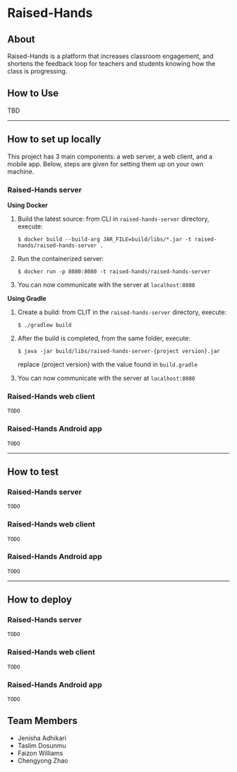 # Raised-Hands
## About

Raised-Hands is a platform that increases classroom engagement, and shortens the feedback loop for teachers and students knowing how the class is progressing.

## How to Use

TBD

---
## How to set up locally

This project has 3 main components: a web server, a web client, and a mobile app. Below, steps are given for setting them up on your own machine.

### Raised-Hands server
**Using Docker**  
1. Build the latest source: from CLI in `raised-hands-server` directory, execute:
    ```
    $ docker build --build-arg JAR_FILE=build/libs/*.jar -t raised-hands/raised-hands-server .
    ```
2. Run the containerized server:
    ```
    $ docker run -p 8080:8080 -t raised-hands/raised-hands-server
    ```
3. You can now communicate with the server at `localhost:8080`
  
**Using Gradle**
1. Create a build: from CLIT in the `raised-hands-server` directory, execute:
    ```
    $ ./gradlew build 
    ```
2. After the build is completed, from the same folder, execute:
    ```
    $ java -jar build/libs/raised-hands-server-{project version}.jar
    ```
    replace {project version} with the value found in `build.gradle`

3. You can now communicate with the server at `localhost:8080`

### Raised-Hands web client

`TODO`

### Raised-Hands Android app

`TODO`

---
## How to test

### Raised-Hands server

`TODO`

### Raised-Hands web client

`TODO`

### Raised-Hands Android app

`TODO`

---
## How to deploy

### Raised-Hands server

`TODO`

### Raised-Hands web client

`TODO`

### Raised-Hands Android app

`TODO`

## Team Members
- Jenisha Adhikari
- Taslim Dosunmu
- Faizon Williams
- Chengyong Zhao
